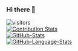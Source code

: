 ### Hi there 👋
![visitors](https://visitor-badge.laobi.icu/badge?page_id=Jagdender.Jagdender)  
[![Contribution Stats](https://github-contribution-stats.vercel.app/api/?username=Jagdender)](https://github.com/LordDashMe/github-contribution-stats/)  
[![GitHub-Stats](https://github-readme-stats.vercel.app/api?username=Jagdender&theme=transparent&show_icons=true&count_private=true)](https://github.com/anuraghazra/github-readme-stats)  
[![GitHub-Language-Stats](https://github-stats-josstorer.vercel.app/api/top-langs/?username=Jagdender&count_private=true&title_color=006AFF&icon_color=0579C3&text_color=417E87&bg_color=00000000&layout=compact&exclude_repo=-,Draw-Numbers,Garbage-Classification-Search)](https://github.com/anuraghazra/github-readme-stats)  
<!--
**Jagdender/Jagdender** is a ✨ _special_ ✨ repository because its `README.md` (this file) appears on your GitHub profile.

Here are some ideas to get you started:

- 🔭 I’m currently working on ...
- 🌱 I’m currently learning ...
- 👯 I’m looking to collaborate on ...
- 🤔 I’m looking for help with ...
- 💬 Ask me about ...
- 📫 How to reach me: ...
- 😄 Pronouns: ...
- ⚡ Fun fact: ...
-->
